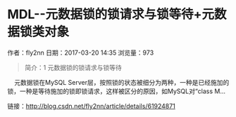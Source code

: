 # MDL--元数据锁的锁请求与锁等待+元数据锁类对象
作者：fly2nn
日期：2017-03-20 14:35
浏览量：973
> 简介：1 元数据锁的锁请求与锁等待

    元数据锁在MySQL Server层，按照锁的状态被细分为两种，一种是已经施加的锁，一种是等待施加的锁即锁请求，这样被区分的原因，如MySQL对“class M...

 链接：http://blog.csdn.net/fly2nn/article/details/61924871
